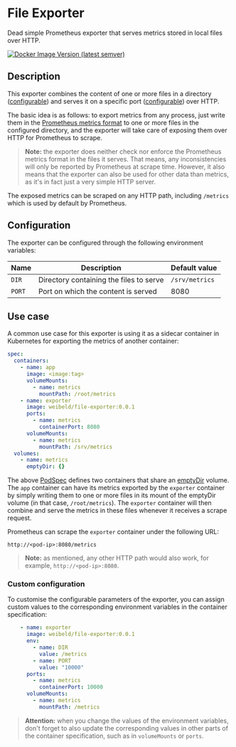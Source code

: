# File Exporter

Dead simple Prometheus exporter that serves metrics stored in local files over HTTP.

[![Docker Image Version (latest semver)](https://img.shields.io/docker/v/weibeld/file-exporter?color=blue&label=docker%20hub)](https://hub.docker.com/r/weibeld/file-exporter)

## Description

This exporter combines the content of one or more files in a directory ([configurable](#configuration)) and serves it on a specific port ([configurable](#configuration)) over HTTP.

The basic idea is as follows: to export metrics from any process, just write them in the [Prometheus metrics format](https://prometheus.io/docs/instrumenting/exposition_formats/#text-based-format) to one or more files in the configured directory, and the exporter will take care of exposing them over HTTP for Prometheus to scrape.

> **Note:** the exporter does neither check nor enforce the Prometheus metrics format in the files it serves. That means, any inconsistencies will only be reported by Prometheus at scrape time. However, it also means that the exporter can also be used for other data than metrics, as it's in fact just a very simple HTTP server.

The exposed metrics can be scraped on any HTTP path, including `/metrics` which is used by default by Prometheus.

## Configuration

The exporter can be configured through the following environment variables:

| Name | Description | Default value |
|------|-------------|---------------|
| `DIR` | Directory containing the files to serve | `/srv/metrics` |
| `PORT` | Port on which the content is served | 8080 |

## Use case

A common use case for this exporter is using it as a sidecar container in Kubernetes for exporting the metrics of another container:

```yaml
spec:
  containers:
    - name: app
      image: <image:tag>
      volumeMounts:
        - name: metrics
          mountPath: /root/metrics
    - name: exporter
      image: weibeld/file-exporter:0.0.1
      ports:
        - name: metrics
          containerPort: 8080
      volumeMounts:
        - name: metrics
          mountPath: /srv/metrics
  volumes:
    - name: metrics
      emptyDir: {}
```

The above [PodSpec](https://kubernetes.io/docs/reference/generated/kubernetes-api/v1.22/#podspec-v1-core) defines two containers that share an [emptyDir](https://kubernetes.io/docs/concepts/storage/volumes/#emptydir) volume. The `app` container can have its metrics exported by the `exporter` container by simply writing them to one or more files in its mount of the emptyDir volume (in that case, `/root/metrics`). The `exporter` container will then combine and serve the metrics in these files whenever it receives a scrape request.

Prometheus can scrape the `exporter` container under the following URL:

```
http://<pod-ip>:8080/metrics
```

> **Note:** as mentioned, any other HTTP path would also work, for example, `http://<pod-ip>:8080`.

### Custom configuration

To customise the configurable parameters of the exporter, you can assign custom values to the corresponding environment variables in the container specification:

```yaml
    - name: exporter
      image: weibeld/file-exporter:0.0.1
      env:
        - name: DIR
          value: /metrics
        - name: PORT
          value: "10000"
      ports:
        - name: metrics
          containerPort: 10000
      volumeMounts:
        - name: metrics
          mountPath: /metrics
```

> **Attention:** when you change the values of the environment variables, don't forget to also update the corresponding values in other parts of the container specification, such as in `volumeMounts` or `ports`.
